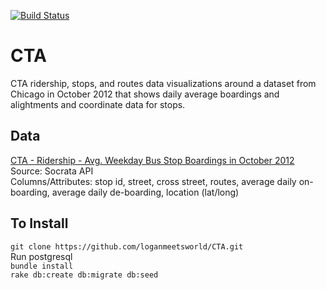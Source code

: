 [![Build Status](https://travis-ci.org/loganmeetsworld/CTA.svg?branch=master)](https://travis-ci.org/loganmeetsworld/CTA)

# CTA
CTA ridership, stops, and routes data visualizations around a dataset from Chicago in October 2012 that shows daily average boardings and alightments and coordinate data for stops.

## Data
[CTA - Ridership - Avg. Weekday Bus Stop Boardings in October 2012](https://data.cityofchicago.org/Transportation/CTA-Ridership-Avg-Weekday-Bus-Stop-Boardings-in-Oc/mq3i-nnqe)  
Source: Socrata API  
Columns/Attributes: stop id, street, cross street, routes, average daily on-boarding, average daily de-boarding, location (lat/long)  

## To Install
`git clone https://github.com/loganmeetsworld/CTA.git`  
Run postgresql  
`bundle install`  
`rake db:create db:migrate db:seed`  